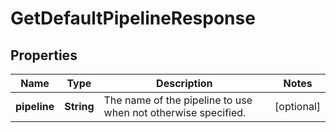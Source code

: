 # GetDefaultPipelineResponse

## Properties

Name | Type | Description | Notes
------------ | ------------- | ------------- | -------------
**pipeline** | **String** | The name of the pipeline to use when not otherwise specified. |  [optional]




